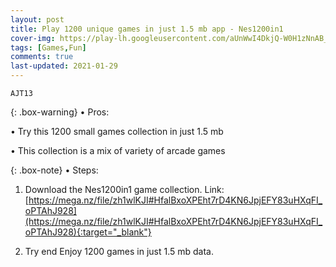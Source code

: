 ```yaml
---
layout: post
title: Play 1200 unique games in just 1.5 mb app - Nes1200in1
cover-img: https://play-lh.googleusercontent.com/aUnWwI4DkjQ-W0H1zNnAB_A8cTwG7_1dgVyexnAdZGffPEOK5tSIwQBUOP75UaY-O2o=w2400
tags: [Games,Fun]
comments: true
last-updated: 2021-01-29
---
```


``AJT13``

{: .box-warning}
• Pros:

• Try this 1200 small games collection in just 1.5 mb

• This collection is a mix of variety of arcade games 

{: .box-note}
• Steps:

1. Download the Nes1200in1 game collection.
   Link: [https://mega.nz/file/zh1wlKJI#HfalBxoXPEht7rD4KN6JpjEFY83uHXqFI_oPTAhJ928](https://mega.nz/file/zh1wlKJI#HfalBxoXPEht7rD4KN6JpjEFY83uHXqFI_oPTAhJ928){:target="_blank"}

2. Try end Enjoy 1200 games in just 1.5 mb data.
